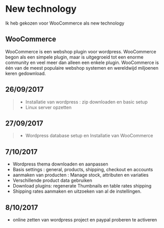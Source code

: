 # New technology

Ik heb gekozen voor WooCommerce als new technology

## WooCommerce


WooCommerce is een webshop plugin voor wordpress.
WooCommerce begon als een simpele plugin, maar is uitgegroeid tot een enorme community en veel meer dan alleen een enkele plugin. WooCommerce is één van de meest populaire webshop systemen en wereldwijd miljoenen keren gedownload.

## 26/09/2017

> * Installatie van wordpress : zip downloaden en basic setup
> * Linux server opzetten

## 27/09/2017

> * Wordpress database setup en Installatie van WooCommerce

## 7/10/2017

* Wordpress thema downloaden en aanpassen
* Basis settings : general, products, shipping, checkout en accounts
* aanmaken van producten : Manage stock, attributen en variaties
* Verschillende product data gebruiken
* Download plugins: regenerate Thumbnails en table rates shipping
* Shipping rates aanmaken en uitzoeken van al de instellingen.

## 8/10/2017
>
* online zetten van wordpress project en paypal proberen te activeren
